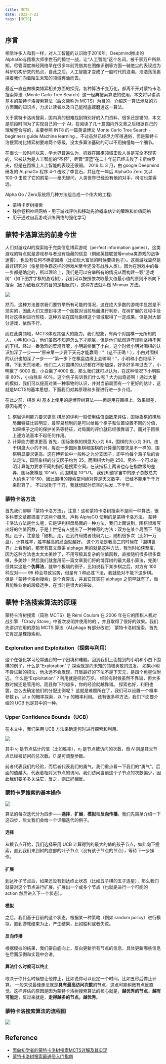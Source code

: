 ```yaml
---
title: MCTS
date: 2022-7-21
tags: [MCTS]
---
```


## 序言

相信许多人和我一样，对人工智能的认识始于2016年，Deepmind推出的AlphaGo与围棋大师李世石的惊世一战，让“人工智能”这个名词，被千家万户所熟知。尽管深度神经网络早在很多年前凭借其在图像识别等方面一骑绝尘的表现成为科研机构研究的热点，自此之后，人工智能才变成了一股时代的浪潮，浩浩荡荡裹挟着我们向着陌生未知的领域奔涌而去。

最近一直在做棋类博弈相关方面的探究，各种算法千变万化，都离不开对蒙特卡洛搜索算法（Monte Carlo Tree Search）这一经典搜索算法的使用，本文将以讲清基本的蒙特卡洛搜索算法（后文简称为 MCTS）为目的，介绍这一算法涉及的方方面面的知识点，力求让读者以及自己能彻底琢磨透这一算法。

关于蒙特卡洛树搜索，国内真的很难找到特别好的入门资料，很多还是错的，本文是前段时间为了实现自己的一个  AI，在阅读了几十篇国内外文章之后根据自己的理解整合写的，主要参照 INT8 的一篇英语博文 Monte Carlo Tree Search - beginners guide Machine learning  。不过虽然已经尽力写得通俗，但是蒙特卡洛搜索树比博弈树要难两个等级，没太多算法基础的可以不用搞懂每一个细节。

在很长一段时间以来，学术界普遍认为，机器在围棋领域击败人类是完全不现实的，它被认为是人工智能的“圣杯”，尽管“深蓝”在二十年前已经击败了卡斯帕罗夫，但是在围棋上人工智能的表现还很弱。
2016 年 3 月，由 google Deepmind 研发的 ALphaGo 程序 4-1 击败了李世石，并且在一年后 AlphaGo Zero 又以 100-0 击败了它的前辈——毫无疑问，人类世界已经没有他的对手，柯洁也差得远。

Alpha Go / Zero系统将几种方法组合成一个伟大的工程:

- 蒙特卡罗树搜索
- 残余卷积神经网络 - 用于游戏评估和移动先验概率估计的策略和价值网络
- 用于通过自我游戏训练网络的强化学习

## 蒙特卡洛算法的前身今世

人们对游戏AI的探索始于完美信息博弈游戏（perfect information games），这类游戏的特点就是游戏参与者没有隐藏的信息（例如英雄联盟等moba类游戏的战争迷雾），也没有任何不确定因素（比如玩大富翁的时候要掷色子）。这类游戏显然是最好研究的（像星际争霸这样的游戏AI至今还没有战胜人类）。因为在游戏中的每一步都是确定的，所以理论上，我们是可以穷举所有的情况从而构建一颗“游戏树”（如下图井字棋的游戏树），我们可以按照依次取最大值最小值的原则不断向下搜索（因为敌我双方的目的是相反的），这种方法就叫做 Minmax 方法。

![](https://imgconvert.csdnimg.cn/aHR0cHM6Ly9nc3MyLmJkc3RhdGljLmNvbS85Zm8zZFNhZ194STRraEdrcG9XSzFIRjZoaHkvYmFpa2UvdyUzRDI2OC9zaWduPTM1MzJkYzk4ODAyNmNmZmM2OTJhYjhiNDgxMDA0YTdkLzFjOTUwYTdiMDIwODdiZjQ4OGE2ZmRlOGYwZDM1NzJjMTFkZmNmNmQuanBn?x-oss-process=image/format,png)

然而，这种方法要求我们要穷举所有可能的情况，这在绝大多数的游戏中显然是不现实的，因此人们又想到寻求一个函数对当前局面进行判断，在树扩展的过程中及时对这棵树进行剪枝，这种方法在国际象棋这个领域取得了一定成果，但是对大部分游戏，依然不行。

而在此类领域，MCTS体现其强大的能力。我们想象，有两个对围棋一无所知的人，小明和小白，他们虽然不知道怎么下才能赢，但是他们依然遵守规则坚持不懈的下棋。经过一番激烈的菜鸡互啄，小明最终赢了小白，这个时候小明对围棋的认识加深了一步——“原来第一步要下天元才能赢啊！”（这不正确！），小白对围棋的认识也加深了一步——“第一步下在棋盘边缘上会输啊！”，小明和小白继续下棋，下到天荒地老，他们二人对围棋的认识都在不断加深，好多好多年过去了，小明赢了 6000 盘，小白赢了4000 盘，那么我们就可以认为，在这种情况下小明胜率 60%，小白胜率 40%。这个例子告诉我们什么呢？大力出奇迹啊！通过大量的模拟，我们可以提高对某一种事物的认识，并对当前局面有一个更好的估计，这就是MCTS的基本思想，下面我们对其原理和步骤进行进一步介绍。

在此之前，棋类 AI 基本上使用的是博弈树算法——但是用在围棋上，效果很差，原因有两个：

1. 棋局评判能力要求更高
   棋局的评判一般使用估值函数来评估，国际象棋的棋局局面特征比较明显，最容易想到的是可以给每个棋子和位置设置不同的分值，如果棋子之间的保护关系等特征，对局面的评价就已经很靠谱了。而对于围棋上述方法基本不起任何作用。
2. 计算能力要求更高
   首先，国际象棋的棋盘大小为 64，围棋的大小为 361。由于棋盘大小的不同，每走一步国际象棋和围棋的计算量的要求是不一样的，围棋明显要求更高。这在博弈论中一般称之为分支因子，即平均每个落子后的合法走法，国际象棋的分支因子约为 35，而围棋大约是 250。另外一个可以说明计算能力要求不同的指标是搜索空间，在该指标上两者也存在指数级的差异，国际象棋是  10^50，而围棋是 10^171。 我们知道宇宙中的原子总数总共大约也才10^80，因此围棋的搜索空间绝对算是天文数字，  已经不能用千千万来形容了。
   不过说到千千万，我就想起孙悟空的头发…下半年…

### 蒙特卡洛方法

首先我们聊聊「蒙特卡洛方法」，注意！这和蒙特卡洛树搜索不是同一种算法，很多科普文章都搞混了这两个概念，声称 AlphaGO 使用的是蒙特卡洛方法。
蒙特卡洛法方法是什么呢，它是评判棋盘局面的一种方法，我们上面说到，围棋很难写出好的估值函数，于是上世纪有人提出了一种神奇的方法：双方在某个局面下「随机」走子，注意是「随机」走，走到终局或者残局为止，随机很多次（比如一万盘），计算胜率，胜率越高的局面就越好。
这个方法是我高三的时候在「围棋世界」上看到的，那里有篇文章讲 alphago 用的就是这种方法，我当时如获至宝，因为这种方法也太太太美妙了，不用写极其复杂的估值函数，直接随机很多很多盘棋，多美妙！然后我们就套用前一篇文章我们将的博弈树的最大最小算法，完美!
但其实这是个**伪算法**，就举个极端的例子，比如说我下某步棋之后，对方有 100 种应对—— 99 种会导致劣势，但是有 1 种必胜下法，我就绝对不能下这步棋。
但是「蒙特卡洛树搜索」是个真算法，并且它其实在 alphago 之前早就有了，而且能胜业余的段级选手，在当时是很大的突破。



## 蒙特卡洛搜索算法的原理

蒙特卡洛树搜索（简称 MCTS）是 Rémi Coulom 在 2006 年在它的围棋人机对战引擎 「Crazy Stone」中首次发明并使用的的 ，并且取得了很好的效果。我们先讲讲它用的原始 MCTS 算法（ALphago 有部分改进） 蒙特卡洛树搜索，首先它肯定是棵搜索树。

### Exploration and Exploitation（探索与利用）

这个在强化学习经常遇到的一个困境和难题。回到我们上面提到的小明和小白下围棋的例子，什么是“Exploration”？
探索就是向未知的领域勇敢的进发。
如果小明不尝试新的招法，他永远不会发现，开局最好的下法不是下天元，是四个角星位附近。
什么是“Exploitation”？利用就是经验万岁。
经验有时候虽然不靠谱，但大多数时候还是管用的，而且你下的越多，你的经验就越靠谱。
探索也好，利用也罢，怎么去确定他们的分配比例呢？
这就是难题所在了，我们可以设置一个概率参数 p，以 p 的概率探索，以 1-p 的概率利用。
还有很多种方法，我们下面要介绍的 UCB 也是其中的一种。

### Upper Confidence Bounds（UCB）

在本文中，我们采用 UCB 方法来确定何时进行探索和利用。

![](https://imgconvert.csdnimg.cn/aHR0cHM6Ly91cGxvYWQtaW1hZ2VzLmppYW5zaHUuaW8vdXBsb2FkX2ltYWdlcy80Mjc0MS01Mzk5ZTE0YzUxY2IxNTIxLnBuZw?x-oss-process=image/format,png)

其中 $v_i$ 是节点估计的值（比如胜率），$n_i$ 是节点被访问的次数，而 $N$ 则是其父节点已经被访问的总次数。$C$ 是可调整参数。

前者代表我们的经验，而后者代表我们的勇气。我们重点看一下我们的“勇气”。后面的值越大，代表着相对父节点的访问，我们访问当前这个子节点的次数偏少，因此我们要多多关注它，反之，则正好相反。

### 蒙特卡罗搜索的基本操作

![](https://pic1.zhimg.com/80/v2-b958662a0be8daf52bea1cd735a7575c_720w.jpg)

算法的每次迭代分为四步——**选择**，**扩展**，**模拟**和**反向传播**。我们先简单介绍一下这四步，后文我们会给一个详细迭代的例子。

#### 选择

从根节点开始，我们选择采用 UCB 计算得到的最大的值的孩子节点，如此向下搜索，直到我们来到树的底部的叶子节点（没有孩子节点的节点），等待下一步操作。

#### 扩展

到达叶子节点后，如果还没有到达终止状态（比如五子棋的五子连星），那么我们就要对这个节点进行扩展，扩展出一个或多个节点（也就是进行一个可能的 action 然后进入下一个状态）。

#### 模拟

之后，我们基于目前的这个状态，根据某一种策略（例如 random policy）进行模拟，直到游戏结束为止，产生结果，比如胜利或者失败。

#### 反向传播

根据模拟的结果，我们要自底向上，反向更新所有节点的信息，具体更新哪些信息在后面示例和实现中会讲。

#### 算法什么时候可以终止

取决于你什么时候想让他停止，比如说你可以设定一个时间，比如五秒后停止计算。
一般来说最佳走法就是**具有最高访问次数**的节点，这点可能稍微有点反直觉。这样评估的原因是因为蒙特卡洛树搜索算法的核心就是，**越优秀的节点，越有可能走**，反过来就是，**走得越多的节点，越优秀**。

### 蒙特卡洛搜索算法的流程图

![](https://img-blog.csdn.net/20171024211039397?watermark/2/text/aHR0cDovL2Jsb2cuY3Nkbi5uZXQvbGp5dDI=/font/5a6L5L2T/fontsize/400/fill/I0JBQkFCMA==/dissolve/70/gravity/SouthEast)

## Reference

- [面向初学者的蒙特卡洛树搜索MCTS详解及其实现](https://blog.csdn.net/caozixuan98724/article/details/103213795)
- [蒙特卡洛树搜索最通俗入门指南](https://zhuanlan.zhihu.com/p/53948964)